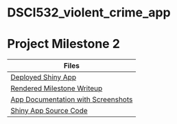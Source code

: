 # DSCI532_violent_crime_app  

# Project Milestone 2

| Files              |
| ------------------------------- |
| [Deployed Shiny App](https://aldenchen.shinyapps.io/DSCI-532_Violent-Crime-App/)         |
| [Rendered Milestone Writeup](https://github.com/UBC-MDS/DSCI532_violent_crime_app/tree/v2.0/doc/milestone2_writeup.md) |
| [App Documentation with Screenshots](https://github.com/UBC-MDS/DSCI532_violent_crime_app/tree/v2.0/doc/app_documentation.pdf)|
| [Shiny App Source Code](https://github.com/UBC-MDS/DSCI532_violent_crime_app/tree/v2.0/src/app.R)      |
